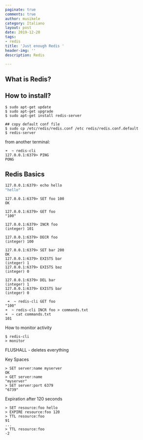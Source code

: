 ```yaml
---
paginate: true
comments: true
author: musikele
category: Italiano
layout: post
date: 2019-12-20
tags:
- redis
title: 'Just enough Redis '
header-img: ''
description: Redis

---
```

## What is Redis?

## How to install?

    $ sudo apt-get update 
    $ sudo apt-get upgrade 
    $ sudo apt-get install redis-server
    
    ## copy default conf file 
    $ sudo cp /etc/redis/redis.conf /etc redis/redis.conf.default
    $ redis-server 

from another terminal:

    ➜  ~ redis-cli
    127.0.0.1:6379> PING
    PONG

## Redis Basics

```bash
127.0.0.1:6379> echo hello
"hello"
```

```console
127.0.0.1:6379> SET foo 100
OK
```

```console
127.0.0.1:6379> GET foo
"100"
```

```console
127.0.0.1:6379> INCR foo
(integer) 101
```

```console
127.0.0.1:6379> DECR foo
(integer) 100
```

```console
127.0.0.1:6379> SET bar 200
OK
127.0.0.1:6379> EXISTS bar 
(integer) 1
127.0.0.1:6379> EXISTS baz
(integer) 0
```

```console
127.0.0.1:6379> DEL bar
(integer) 1
127.0.0.1:6379> EXISTS bar
(integer) 0
```

```console
 ➜  ~ redis-cli GET foo    
"100"
➜  ~ redis-cli INCR foo > commands.txt 
➜  ~ cat commands.txt 
101
```

How to monitor activity

```console
$ redis-cli 
> monitor 
```

FLUSHALL - deletes everything 

Key Spaces

    > SET server:name myserver
    OK 
    > GET server:name 
    "myserver"
    > SET server:port 6379 
    "6739"

Expiration after 120 seconds 

    > SET resource:foo hello 
    > EXPIRE resource:foo 120 
    > TTL resource:foo 
    91
    ...
    > TTL resource:foo 
    -2 
